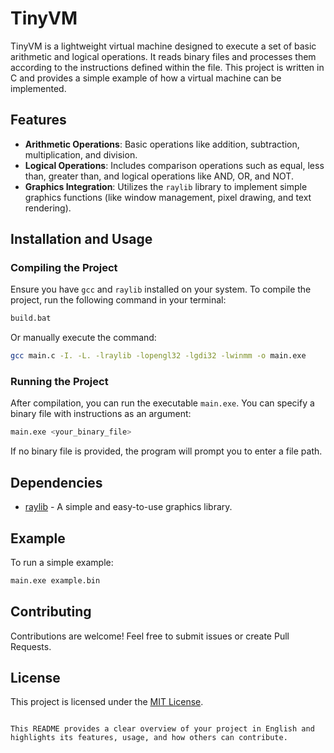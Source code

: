 # TinyVM

TinyVM is a lightweight virtual machine designed to execute a set of basic arithmetic and logical operations. It reads binary files and processes them according to the instructions defined within the file. This project is written in C and provides a simple example of how a virtual machine can be implemented.

## Features

- **Arithmetic Operations**: Basic operations like addition, subtraction, multiplication, and division.
- **Logical Operations**: Includes comparison operations such as equal, less than, greater than, and logical operations like AND, OR, and NOT.
- **Graphics Integration**: Utilizes the `raylib` library to implement simple graphics functions (like window management, pixel drawing, and text rendering).

## Installation and Usage

### Compiling the Project

Ensure you have `gcc` and `raylib` installed on your system. To compile the project, run the following command in your terminal:

```bash
build.bat
```

Or manually execute the command:

```bash
gcc main.c -I. -L. -lraylib -lopengl32 -lgdi32 -lwinmm -o main.exe
```

### Running the Project

After compilation, you can run the executable `main.exe`. You can specify a binary file with instructions as an argument:

```bash
main.exe <your_binary_file>
```

If no binary file is provided, the program will prompt you to enter a file path.

## Dependencies

- [raylib](https://www.raylib.com/) - A simple and easy-to-use graphics library.

## Example

To run a simple example:

```bash
main.exe example.bin
```

## Contributing

Contributions are welcome! Feel free to submit issues or create Pull Requests.

## License

This project is licensed under the [MIT License](LICENSE).
```

This README provides a clear overview of your project in English and highlights its features, usage, and how others can contribute.
